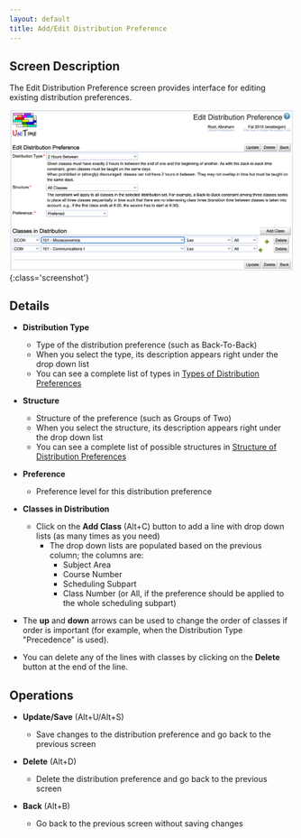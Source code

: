 ```yaml
---
layout: default
title: Add/Edit Distribution Preference
---
```



## Screen Description

The Edit Distribution Preference screen provides interface for editing existing distribution preferences.

![Edit Distribution Preference](images/edit-distribution-preference-1.png){:class='screenshot'}

## Details

* **Distribution Type**
	* Type of the distribution preference (such as Back-To-Back)
	* When you select the type, its description appears right under the drop down list
	* You can see a complete list of types in [Types of Distribution Preferences](types-of-distribution-preferences)

* **Structure**
	* Structure of the preference (such as Groups of Two)
	* When you select the structure, its description appears right under the drop down list
	* You can see a complete list of possible structures in [Structure of Distribution Preferences](structure-of-distribution-preferences)

* **Preference**
	* Preference level for this distribution preference

* **Classes in Distribution**
	* Click on the **Add Class** (Alt+C) button to add a line with drop down lists (as many times as you need)
		* The drop down lists are populated based on the previous column; the columns are:
			* Subject Area
			* Course Number
			* Scheduling Subpart
			* Class Number (or All, if the preference should be applied to the whole scheduling subpart)

* The **up** and **down** arrows can be used to change the order of classes if order is important (for example, when the Distribution Type "Precedence" is used).

* You can delete any of the lines with classes by clicking on the **Delete** button at the end of the line.

## Operations

* **Update/Save** (Alt+U/Alt+S)
	* Save changes to the distribution preference and go back to the previous screen

* **Delete** (Alt+D)
	* Delete the distribution preference and go back to the previous screen

* **Back** (Alt+B)
	* Go back to the previous screen without saving changes

